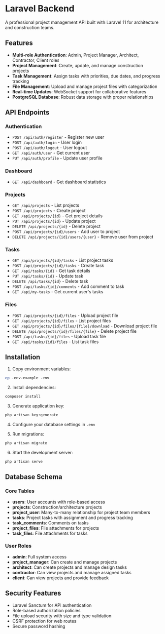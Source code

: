 # Laravel Backend

A professional project management API built with Laravel 11 for architecture and construction teams.

## Features

- **Multi-role Authentication**: Admin, Project Manager, Architect, Contractor, Client roles
- **Project Management**: Create, update, and manage construction projects
- **Task Management**: Assign tasks with priorities, due dates, and progress tracking
- **File Management**: Upload and manage project files with categorization
- **Real-time Updates**: WebSocket support for collaborative features
- **PostgreSQL Database**: Robust data storage with proper relationships

## API Endpoints

### Authentication
- `POST /api/auth/register` - Register new user
- `POST /api/auth/login` - User login
- `POST /api/auth/logout` - User logout
- `GET /api/auth/user` - Get current user
- `PUT /api/auth/profile` - Update user profile

### Dashboard
- `GET /api/dashboard` - Get dashboard statistics

### Projects
- `GET /api/projects` - List projects
- `POST /api/projects` - Create project
- `GET /api/projects/{id}` - Get project details
- `PUT /api/projects/{id}` - Update project
- `DELETE /api/projects/{id}` - Delete project
- `POST /api/projects/{id}/users` - Add user to project
- `DELETE /api/projects/{id}/users/{user}` - Remove user from project

### Tasks
- `GET /api/projects/{id}/tasks` - List project tasks
- `POST /api/projects/{id}/tasks` - Create task
- `GET /api/tasks/{id}` - Get task details
- `PUT /api/tasks/{id}` - Update task
- `DELETE /api/tasks/{id}` - Delete task
- `POST /api/tasks/{id}/comments` - Add comment to task
- `GET /api/my-tasks` - Get current user's tasks

### Files
- `POST /api/projects/{id}/files` - Upload project file
- `GET /api/projects/{id}/files` - List project files
- `GET /api/projects/{id}/files/{file}/download` - Download project file
- `DELETE /api/projects/{id}/files/{file}` - Delete project file
- `POST /api/tasks/{id}/files` - Upload task file
- `GET /api/tasks/{id}/files` - List task files

## Installation

1. Copy environment variables:
```bash
cp .env.example .env
```

2. Install dependencies:
```bash
composer install
```

3. Generate application key:
```bash
php artisan key:generate
```

4. Configure your database settings in `.env`

5. Run migrations:
```bash
php artisan migrate
```

6. Start the development server:
```bash
php artisan serve
```

## Database Schema

### Core Tables
- **users**: User accounts with role-based access
- **projects**: Construction/architecture projects
- **project_user**: Many-to-many relationship for project team members
- **tasks**: Project tasks with assignment and progress tracking
- **task_comments**: Comments on tasks
- **project_files**: File attachments for projects
- **task_files**: File attachments for tasks

### User Roles
- **admin**: Full system access
- **project_manager**: Can create and manage projects
- **architect**: Can create projects and manage design tasks
- **contractor**: Can view projects and manage assigned tasks
- **client**: Can view projects and provide feedback

## Security Features

- Laravel Sanctum for API authentication
- Role-based authorization policies
- File upload security with size and type validation
- CSRF protection for web routes
- Secure password hashing